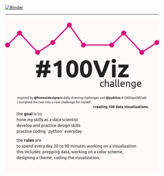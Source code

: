 [![Binder](https://mybinder.org/badge.svg)](https://mybinder.org/v2/gh/Chekos/-100Viz/master?urlpath=lab)
***
![alt text](https://raw.githubusercontent.com/chekos/-100Viz/master/designs/%23100Viz_insta.png)
